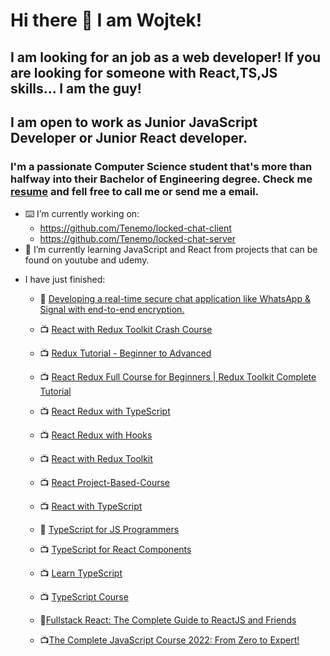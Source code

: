 # Hi there 👋 I am Wojtek!
## I am looking for an job as a web developer! If you are looking for someone with React,TS,JS skills... I am the guy!
## I am open to work as Junior JavaScript Developer or Junior React developer.


### I'm a passionate Computer Science student that's more than halfway into their Bachelor of Engineering degree. Check me [resume](https://github.com/wojciech-lasota/wojciech-lasota/raw/main/wojciech_lasota_resume%2016.11.pdf) and fell free to call me or send me a email.



- :keyboard: I’m currently working on: 
   - https://github.com/Tenemo/locked-chat-client
   - https://github.com/Tenemo/locked-chat-server
- 🌱 I’m currently learning JavaScript and React from projects that can be found on youtube and udemy.

<!--   - :fire::fire::fire::clipboard:Doing right now:exclamation: :exclamation: :fire::fire::fire: -->
  
    



<!--      - :pushpin: [reactrouter.com/tutorial](https://reactrouter.com/en/main/start/tutorial) -->
  
    
   
 
  
  
  
- I have just finished:

    - :newspaper: [Developing a real-time secure chat application like WhatsApp & Signal with end-to-end encryption.](https://www.qed42.com/insights/coe/javascript/developing-real-time-secure-chat-application-whatsapp-signal-end-end)
    - :tv: [React with Redux Toolkit Crash Course](https://www.youtube.com/watch?v=jR4fagDcvrc)
  
    - :tv: [Redux Tutorial - Beginner to Advanced](https://www.youtube.com/watch?v=zrs7u6bdbUw)
  
    - :tv: [React Redux Full Course for Beginners | Redux Toolkit Complete Tutorial](https://www.youtube.com/watch?v=NqzdVN2tyvQ)
  

    - :tv: [React Redux with TypeScript](https://www.youtube.com/watch?v=udr2rx_B99w)
  
    - :tv: [React Redux with Hooks](https://www.youtube.com/watch?v=9jULHSe41ls)
  
    - :tv: [React with Redux Toolkit](https://www.youtube.com/watch?v=jR4fagDcvrc)
  
    - :tv: [React Project-Based-Course](https://www.youtube.com/watch?v=u6gSSpfsoOQ&t=515s)

    - :tv: [React with TypeScript](https://www.youtube.com/watch?v=jrKcJxF0lAU)

    - :book: [TypeScript for JS Programmers](https://ts.chibicode.com/todo/)

    - :tv: [TypeScript for React Components](https://www.youtube.com/watch?v=z8lDwLKthr8)

    - :tv: [Learn TypeScript](https://www.youtube.com/watch?v=gp5H0Vw39yw)

    - :tv: [TypeScript Course](https://www.youtube.com/watch?v=BwuLxPH8IDs)

    - :orange_book:[Fullstack React: The Complete Guide to ReactJS and Friends](https://www.newline.co/fullstack-react/)
    
    - :tv:[The Complete JavaScript Course 2022: From Zero to Expert!](https://www.udemy.com/course/the-complete-javascript-course/)

